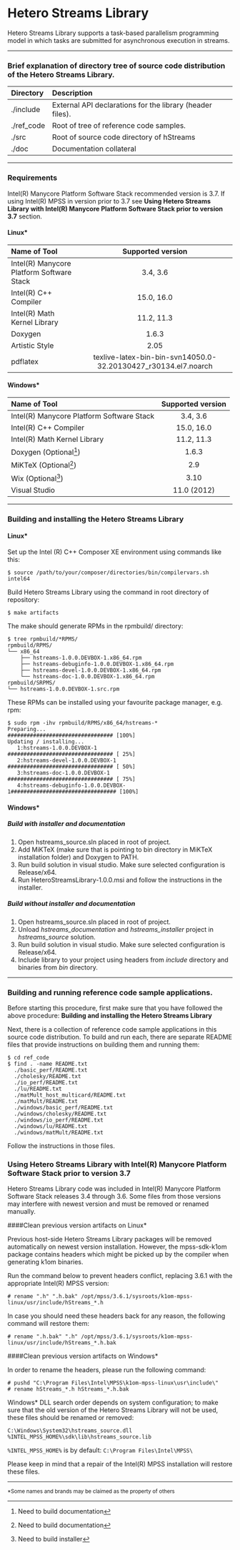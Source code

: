 # Hetero Streams Library
Hetero Streams Library supports a task-based parallelism programming model in which tasks
are submitted for asynchronous execution in streams.

--------------------------------------------------------------------------------
### Brief explanation of directory tree of source code distribution of the Hetero Streams Library.

Directory                 | Description
:-------------------------|:----------------------------------------------------
./include                 | External API declarations for the library (header files).
./ref_code                | Root of tree of reference code samples.
./src                     | Root of source code directory of hStreams
./doc                     | Documentation collateral

--------------------------------------------------------------------------------
### Requirements
Intel(R) Manycore Platform Software Stack recommended version is 3.7. If using Intel(R)
MPSS in version prior to 3.7 see __Using Hetero Streams Library with Intel(R) Manycore
Platform Software Stack prior to version 3.7__ section.
#### Linux*
Name of Tool                              | Supported version
:-----------------------------------------|:-------------------:
Intel(R) Manycore Platform Software Stack | 3.4, 3.6
Intel(R) C++ Compiler                     | 15.0, 16.0
Intel(R) Math Kernel Library              | 11.2, 11.3
Doxygen                                   | 1.6.3
Artistic Style                            | 2.05
pdflatex                                  | texlive-latex-bin-bin-svn14050.0-32.20130427_r30134.el7.noarch

#### Windows*
Name of Tool                              | Supported version
:-----------------------------------------|:-------------------:
Intel(R) Manycore Platform Software Stack | 3.4, 3.6
Intel(R) C++ Compiler                     | 15.0, 16.0
Intel(R) Math Kernel Library              | 11.2, 11.3
Doxygen (Optional[^Docs])                 | 1.6.3
MiKTeX (Optional[^Docs])                  | 2.9
Wix (Optional[^Installer])                | 3.10
Visual Studio                             | 11.0 (2012)

[^Docs]: Need to build documentation
[^Installer]: Need to build installer

--------------------------------------------------------------------------------
### Building and installing the Hetero Streams Library
#### Linux*
Set up the Intel (R) C++ Composer XE environment using commands like this:

    $ source /path/to/your/composer/directories/bin/compilervars.sh intel64

Build Hetero Streams Library using the command in root directory of repository:

    $ make artifacts

The make should generate RPMs in the rpmbuild/ directory:

    $ tree rpmbuild/*RPMS/
    rpmbuild/RPMS/
    └── x86_64
        ├── hstreams-1.0.0.DEVBOX-1.x86_64.rpm
        ├── hstreams-debuginfo-1.0.0.DEVBOX-1.x86_64.rpm
        ├── hstreams-devel-1.0.0.DEVBOX-1.x86_64.rpm
        └── hstreams-doc-1.0.0.DEVBOX-1.x86_64.rpm
    rpmbuild/SRPMS/
    └── hstreams-1.0.0.DEVBOX-1.src.rpm

These RPMs can be installed using your favourite package manager, e.g. rpm:

    $ sudo rpm -ihv rpmbuild/RPMS/x86_64/hstreams-*
    Preparing...                          ################################# [100%]
    Updating / installing...
       1:hstreams-1.0.0.DEVBOX-1          ################################# [ 25%]
       2:hstreams-devel-1.0.0.DEVBOX-1    ################################# [ 50%]
       3:hstreams-doc-1.0.0.DEVBOX-1      ################################# [ 75%]
       4:hstreams-debuginfo-1.0.0.DEVBOX-1################################# [100%]

#### Windows*
##### Build with installer and documentation
1. Open hstreams_source.sln placed in root of project.
2. Add MiKTeX (make sure that is pointing to bin directory in MiKTeX installation folder)
and Doxygen to PATH.
3. Run build solution in visual studio. Make sure selected configuration is Release/x64.
4. Run HeteroStreamsLibrary-1.0.0.msi and follow the instructions in the installer.

##### Build without installer and documentation
1. Open hstreams_source.sln placed in root of project.
2. Unload _hstreams_documentation_ and _hstreams_installer_ project in _hstreams_source_
solution.
3. Run build solution in visual studio. Make sure selected configuration is Release/x64.
4. Include library to your project using headers from _include_ directory and binaries
from _bin_ directory.

--------------------------------------------------------------------------------
### Building and running reference code sample applications.

Before starting this procedure, first make sure that you have followed the above procedure:
__Building and installing the Hetero Streams Library__

Next, there is a collection of reference code sample applications in this source code
distribution.
To build and run each, there are separate README files that provide instructions on
building them and running them:

    $ cd ref_code
    $ find . -name README.txt
      ./basic_perf/README.txt
      ./cholesky/README.txt
      ./io_perf/README.txt
      ./lu/README.txt
      ./matMult_host_multicard/README.txt
      ./matMult/README.txt
      ./windows/basic_perf/README.txt
      ./windows/cholesky/README.txt
      ./windows/io_perf/README.txt
      ./windows/lu/README.txt
      ./windows/matMult/README.txt

Follow the instructions in those files.

### Using Hetero Streams Library with Intel(R) Manycore Platform Software Stack prior to version 3.7

Hetero Streams Library code was included in Intel(R) Manycore Platform Software Stack
releases 3.4 through 3.6. Some files from those versions may interfere with newest
version and must be removed or renamed manually.

####Clean previous version artifacts on Linux*

Previous host-side Hetero Streams Library packages will be removed automatically on
newest version installation. However, the mpss-sdk-k1om package contains headers which
might be picked up by the compiler when generating k1om binaries.

Run the command below to prevent headers conflict, replacing 3.6.1 with the appropriate
Intel(R) MPSS version:

    # rename ".h" ".h.bak" /opt/mpss/3.6.1/sysroots/k1om-mpss-linux/usr/include/hStreams_*.h

In case you should need these headers back for any reason, the following command will
restore them:

    # rename ".h.bak" ".h" /opt/mpss/3.6.1/sysroots/k1om-mpss-linux/usr/include/hStreams_*.h.bak

####Clean previous version artifacts on Windows*

In order to rename the headers, please run the following command:

    # pushd "C:\Program Files\Intel\MPSS\k1om-mpss-linux\usr\include\"
    # rename hStreams_*.h hStreams_*.h.bak

Windows* DLL search order depends on system configuration; to make sure that the old
version of the Hetero Streams Library will not be used, these files should be renamed or
removed:

    C:\Windows\System32\hstreams_source.dll
    %INTEL_MPSS_HOME%\sdk\lib\hstreams_source.lib

`%INTEL_MPSS_HOME%` is by default: `C:\Program Files\Intel\MPSS\`

Please keep in mind that a repair of the Intel(R) MPSS installation will restore these
files.

--------------------------------------------------------------------------------
<sub>*Some names and brands may be claimed as the property of others</sub>